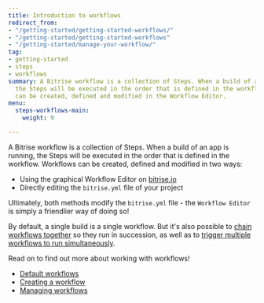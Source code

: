```yaml
---
title: Introduction to workflows
redirect_from:
- "/getting-started/getting-started-workflows/"
- "/getting-started/getting-started-workflows"
- "/getting-started/manage-your-workflow/"
tag:
- getting-started
- steps
- workflows
summary: A Bitrise workflow is a collection of Steps. When a build of an app is running,
  the Steps will be executed in the order that is defined in the workflow. Workflows
  can be created, defined and modified in the Workflow Editor.
menu:
  steps-workflows-main:
    weight: 9

---
```

A Bitrise workflow is a collection of Steps. When a build of an app is running, the Steps will be executed in the order that is defined in the workflow. Workflows can be created, defined and modified in two ways:

* Using the graphical Workflow Editor on [bitrise.io](https://www.bitrise.io)
* Directly editing the `bitrise.yml` file of your project

Ultimately, both methods modify the `bitrise.yml` file - the `Workflow Editor` is simply a friendlier way of doing so!

By default, a single build is a single workflow. But it's also possible to [chain workflows together](/getting-started/getting-started-workflows#chain-workflows-together) so they run in succession, as well as to [trigger multiple workflows to run simultaneously](/builds/triggering-builds/trigger-multiple-workflows).

Read on to find out more about working with workflows!

* [Default workflows](/steps-and-workflows/default-workflows/)
* [Creating a workflow](/steps-and-workflows/creating-workflows/)
* [Managing workflows](/steps-and-workflows/managing-workflows/)